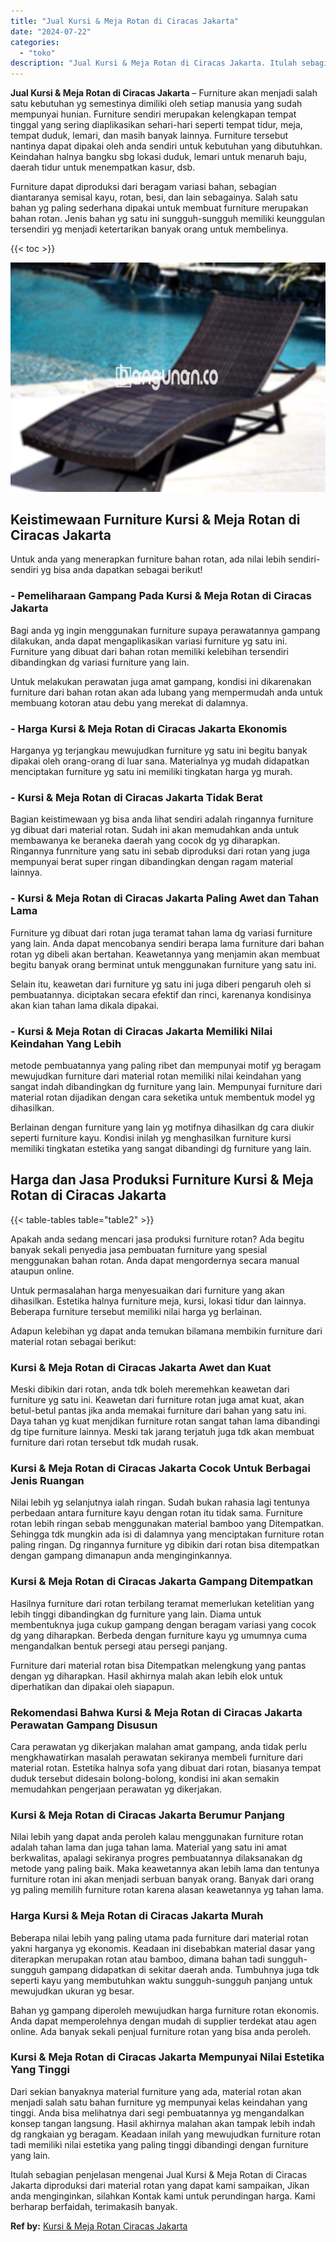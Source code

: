 ```yaml
---
title: "Jual Kursi & Meja Rotan di Ciracas Jakarta"
date: "2024-07-22"
categories: 
  - "toko"
description: "Jual Kursi & Meja Rotan di Ciracas Jakarta. Itulah sebagian penjelasan mengenai Jual Kursi & Meja Rotan di Ciracas Jakarta diproduksi dari material rotan yan..."
---
```


**Jual Kursi & Meja Rotan di Ciracas Jakarta** – Furniture akan menjadi salah satu kebutuhan yg semestinya dimiliki oleh setiap manusia yang sudah mempunyai hunian. Furniture sendiri merupakan kelengkapan tempat tinggal yang sering diaplikasikan sehari-hari seperti tempat tidur, meja, tempat duduk, lemari, dan masih banyak lainnya. Furniture tersebut nantinya dapat dipakai oleh anda sendiri untuk kebutuhan yang dibutuhkan. Keindahan halnya bangku sbg lokasi duduk, lemari untuk menaruh baju, daerah tidur untuk menempatkan kasur, dsb.

Furniture dapat diproduksi dari beragam variasi bahan, sebagian diantaranya semisal kayu, rotan, besi, dan lain sebagainya. Salah satu bahan yg paling sederhana dipakai untuk membuat furniture merupakan bahan rotan. Jenis bahan yg satu ini sungguh-sungguh memiliki keunggulan tersendiri yg menjadi ketertarikan banyak orang untuk membelinya.

{{< toc >}}

![Jual Kursi & Meja Rotan di Ciracas Jakarta](/images/kursi-meja-rotan-murah39.png)

## Keistimewaan Furniture Kursi & Meja Rotan di Ciracas Jakarta

Untuk anda yang menerapkan furniture bahan rotan, ada nilai lebih sendiri-sendiri yg bisa anda dapatkan sebagai berikut!

### \- Pemeliharaan Gampang Pada Kursi & Meja Rotan di Ciracas Jakarta

Bagi anda yg ingin menggunakan furniture supaya perawatannya gampang dilakukan, anda dapat mengaplikasikan variasi furniture yg satu ini. Furniture yang dibuat dari bahan rotan memiliki kelebihan tersendiri dibandingkan dg variasi furniture yang lain.

Untuk melakukan perawatan juga amat gampang, kondisi ini dikarenakan furniture dari bahan rotan akan ada lubang yang mempermudah anda untuk membuang kotoran atau debu yang merekat di dalamnya.

### \- Harga Kursi & Meja Rotan di Ciracas Jakarta Ekonomis

Harganya yg terjangkau mewujudkan furniture yg satu ini begitu banyak dipakai oleh orang-orang di luar sana. Materialnya yg mudah didapatkan menciptakan furniture yg satu ini memiliki tingkatan harga yg murah.

### \- Kursi & Meja Rotan di Ciracas Jakarta Tidak Berat

Bagian keistimewaan yg bisa anda lihat sendiri adalah ringannya furniture yg dibuat dari material rotan. Sudah ini akan memudahkan anda untuk membawanya ke beraneka daerah yang cocok dg yg diharapkan. Ringannya funrniture yang satu ini sebab diproduksi dari rotan yang juga mempunyai berat super ringan dibandingkan dengan ragam material lainnya.

### \- Kursi & Meja Rotan di Ciracas Jakarta Paling Awet dan Tahan Lama

Furniture yg dibuat dari rotan juga teramat tahan lama dg variasi furniture yang lain. Anda dapat mencobanya sendiri berapa lama furniture dari bahan rotan yg dibeli akan bertahan. Keawetannya yang menjamin akan membuat begitu banyak orang berminat untuk menggunakan furniture yang satu ini.

Selain itu, keawetan dari furniture yg satu ini juga diberi pengaruh oleh si pembuatannya. diciptakan secara efektif dan rinci, karenanya kondisinya akan kian tahan lama dikala dipakai.

### \- Kursi & Meja Rotan di Ciracas Jakarta Memiliki Nilai Keindahan Yang Lebih

metode pembuatannya yang paling ribet dan mempunyai motif yg beragam mewujudkan furniture dari material rotan memiliki nilai keindahan yang sangat indah dibandingkan dg furniture yang lain. Mempunyai furniture dari material rotan dijadikan dengan cara seketika untuk membentuk model yg dihasilkan.

Berlainan dengan furniture yang lain yg motifnya dihasilkan dg cara diukir seperti furniture kayu. Kondisi inilah yg menghasilkan furniture kursi memiliki tingkatan estetika yang sangat dibandingi dg furniture yang lain.

## Harga dan Jasa Produksi Furniture Kursi & Meja Rotan di Ciracas Jakarta

{{< table-tables table="table2" >}}

Apakah anda sedang mencari jasa produksi furniture rotan? Ada begitu banyak sekali penyedia jasa pembuatan furniture yang spesial menggunakan bahan rotan. Anda dapat mengordernya secara manual ataupun online.

Untuk permasalahan harga menyesuaikan dari furniture yang akan dihasilkan. Estetika halnya furniture meja, kursi, lokasi tidur dan lainnya. Beberapa furniture tersebut memiliki nilai harga yg berlainan.

Adapun kelebihan yg dapat anda temukan bilamana membikin furniture dari material rotan sebagai berikut:

### Kursi & Meja Rotan di Ciracas Jakarta Awet dan Kuat

Meski dibikin dari rotan, anda tdk boleh meremehkan keawetan dari furniture yg satu ini. Keawetan dari furniture rotan juga amat kuat, akan betul-betul pantas jika anda memakai furniture dari bahan yang satu ini. Daya tahan yg kuat menjdikan furniture rotan sangat tahan lama dibandingi dg tipe furniture lainnya. Meski tak jarang terjatuh juga tdk akan membuat furniture dari rotan tersebut tdk mudah rusak.

### Kursi & Meja Rotan di Ciracas Jakarta Cocok Untuk Berbagai Jenis Ruangan

Nilai lebih yg selanjutnya ialah ringan. Sudah bukan rahasia lagi tentunya perbedaan antara furniture kayu dengan rotan itu tidak sama. Furniture rotan lebih ringan sebab menggunakan material bamboo yang Ditempatkan. Sehingga tdk mungkin ada isi di dalamnya yang menciptakan furniture rotan paling ringan. Dg ringannya furniture yg dibikin dari rotan bisa ditempatkan dengan gampang dimanapun anda menginginkannya.

### Kursi & Meja Rotan di Ciracas Jakarta Gampang Ditempatkan

Hasilnya furniture dari rotan terbilang teramat memerlukan ketelitian yang lebih tinggi dibandingkan dg furniture yang lain. Diama untuk membentuknya juga cukup gampang dengan beragam variasi yang cocok dg yang diharapkan. Berbeda dengan furniture kayu yg umumnya cuma mengandalkan bentuk persegi atau persegi panjang.

Furniture dari material rotan bisa Ditempatkan melengkung yang pantas dengan yg diharapkan. Hasil akhirnya malah akan lebih elok untuk diperhatikan dan dipakai oleh siapapun.

### Rekomendasi Bahwa Kursi & Meja Rotan di Ciracas Jakarta Perawatan Gampang Disusun

Cara perawatan yg dikerjakan malahan amat gampang, anda tidak perlu mengkhawatirkan masalah perawatan sekiranya membeli furniture dari material rotan. Estetika halnya sofa yang dibuat dari rotan, biasanya tempat duduk tersebut didesain bolong-bolong, kondisi ini akan semakin memudahkan pengerjaan perawatan yg dikerjakan.

### Kursi & Meja Rotan di Ciracas Jakarta Berumur Panjang

Nilai lebih yang dapat anda peroleh kalau menggunakan furniture rotan adalah tahan lama dan juga tahan lama. Material yang satu ini amat berkwalitas, apalagi sekiranya progres pembuatannya dilaksanakan dg metode yang paling baik. Maka keawetannya akan lebih lama dan tentunya furniture rotan ini akan menjadi serbuan banyak orang. Banyak dari orang yg paling memilih furniture rotan karena alasan keawetannya yg tahan lama.

### Harga Kursi & Meja Rotan di Ciracas Jakarta Murah

Beberapa nilai lebih yang paling utama pada furniture dari material rotan yakni harganya yg ekonomis. Keadaan ini disebabkan material dasar yang diterapkan merupakan rotan atau bamboo, dimana bahan tadi sungguh-sungguh gampang didapatkan di sekitar daerah anda. Tumbuhnya juga tdk seperti kayu yang membutuhkan waktu sungguh-sungguh panjang untuk mewujudkan ukuran yg besar.

Bahan yg gampang diperoleh mewujudkan harga furniture rotan ekonomis. Anda dapat memperolehnya dengan mudah di supplier terdekat atau agen online. Ada banyak sekali penjual furniture rotan yang bisa anda peroleh.

### Kursi & Meja Rotan di Ciracas Jakarta Mempunyai Nilai Estetika Yang Tinggi

Dari sekian banyaknya material furniture yang ada, material rotan akan menjadi salah satu bahan furniture yg mempunyai kelas keindahan yang tinggi. Anda bisa melihatnya dari segi pembuatannya yg mengandalkan konsep tangan langsung. Hasil akhirnya malahan akan tampak lebih indah dg rangkaian yg beragam. Keadaan inilah yang mewujudkan furniture rotan tadi memiliki nilai estetika yang paling tinggi dibandingi dengan furniture yang lain.

Itulah sebagian penjelasan mengenai Jual Kursi & Meja Rotan di Ciracas Jakarta diproduksi dari material rotan yang dapat kami sampaikan, Jikan anda menginginkan, silahkan Kontak kami untuk perundingan harga. Kami berharap berfaidah, terimakasih banyak.

**Ref by:** [Kursi & Meja Rotan Ciracas Jakarta](https://id.wikipedia.org/wiki/Kursi)
